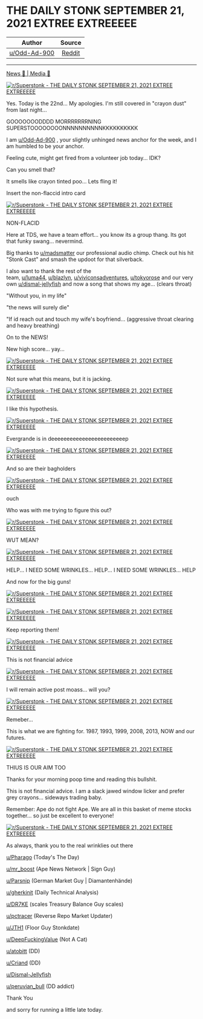 THE DAILY STONK SEPTEMBER 21, 2021 EXTREE EXTREEEEE
===================================================

| Author       | Source       | 
| :-------------: |:-------------:|
|  [u/Odd-Ad-900](https://www.reddit.com/user/Odd-Ad-900/) | [Reddit](https://www.reddit.com/r/Superstonk/comments/pt5zxw/the_daily_stonk_september_21_2021_extree_extreeeee/) | 

---

[News 📰 | Media 📱](https://www.reddit.com/r/Superstonk/search?q=flair_name%3A%22News%20%F0%9F%93%B0%20%7C%20Media%20%F0%9F%93%B1%22&restrict_sr=1)

[![r/Superstonk - THE DAILY STONK SEPTEMBER 21, 2021 EXTREE EXTREEEEE](https://preview.redd.it/76hg7ly6n1p71.png?width=1600&format=png&auto=webp&s=dd2edfb730ce4feb87d26fadf7292df731a5d73f)](https://preview.redd.it/76hg7ly6n1p71.png?width=1600&format=png&auto=webp&s=dd2edfb730ce4feb87d26fadf7292df731a5d73f)

Yes. Today is the 22nd... My apologies. I'm still covered in "crayon dust" from last night...

GOOOOOOODDDD MORRRRRRRNING SUPERSTOOOOOOOONNNNNNNNNNKKKKKKKKKK

I am [u/Odd-Ad-900](https://www.reddit.com/u/Odd-Ad-900/) , your slightly unhinged news anchor for the week, and I am humbled to be your anchor.

Feeling cute, might get fired from a volunteer job today... IDK?

Can you smell that?

It smells like crayon tinted poo... Lets fling it!

Insert the non-flaccid intro card

[![r/Superstonk - THE DAILY STONK SEPTEMBER 21, 2021 EXTREE EXTREEEEE](https://preview.redd.it/qfwmvnx7n1p71.png?width=680&format=png&auto=webp&s=6b131fcabb348839b1cdbe76117217f9eb22233b)](https://preview.redd.it/qfwmvnx7n1p71.png?width=680&format=png&auto=webp&s=6b131fcabb348839b1cdbe76117217f9eb22233b)

NON-FLACID

Here at TDS, we have a team effort... you know its a group thang. Its got that funky swang... nevermind.

Big thanks to [u/madsmatter](https://www.reddit.com/u/madsmatter/) our professional audio chimp. Check out his hit "Stonk Cast" and smash the updoot for that silverback.

I also want to thank the rest of the team, [u/luma44](https://www.reddit.com/u/luma44/), [u/blazlyn](https://www.reddit.com/u/blazlyn/), [u/viviconsadventures](https://www.reddit.com/u/viviconsadventures/), [u/tokyorose](https://www.reddit.com/u/tokyorose/) and our very own [u/dismal-jellyfish](https://www.reddit.com/u/dismal-jellyfish/) and now a song that shows my age... (clears throat)

"Without you, in my life"

"the news will surely die"

"If id reach out and touch my wife's boyfriend... (aggressive throat clearing and heavy breathing)

On to the NEWS!

New high score... yay...

[![r/Superstonk - THE DAILY STONK SEPTEMBER 21, 2021 EXTREE EXTREEEEE](https://preview.redd.it/p34jd4v9n1p71.jpg?width=960&format=pjpg&auto=webp&s=89563c514051a31433c39148ad3e9073003f5f67)](https://preview.redd.it/p34jd4v9n1p71.jpg?width=960&format=pjpg&auto=webp&s=89563c514051a31433c39148ad3e9073003f5f67)

Not sure what this means, but it is jacking.

[![r/Superstonk - THE DAILY STONK SEPTEMBER 21, 2021 EXTREE EXTREEEEE](https://preview.redd.it/zms7xzvan1p71.png?width=1024&format=png&auto=webp&s=b956553acb7e7643cc0baebfb1fbaed11d3afe3f)](https://preview.redd.it/zms7xzvan1p71.png?width=1024&format=png&auto=webp&s=b956553acb7e7643cc0baebfb1fbaed11d3afe3f)

I like this hypothesis.

[![r/Superstonk - THE DAILY STONK SEPTEMBER 21, 2021 EXTREE EXTREEEEE](https://preview.redd.it/g98ty9pbn1p71.jpg?width=640&format=pjpg&auto=webp&s=1098c7703c717c17e8024b9857f4609d6d0e5639)](https://preview.redd.it/g98ty9pbn1p71.jpg?width=640&format=pjpg&auto=webp&s=1098c7703c717c17e8024b9857f4609d6d0e5639)

Evergrande is in deeeeeeeeeeeeeeeeeeeeeeeep

[![r/Superstonk - THE DAILY STONK SEPTEMBER 21, 2021 EXTREE EXTREEEEE](https://preview.redd.it/3ootbf9en1p71.png?width=1823&format=png&auto=webp&s=acf6c0fbff9d1d1ecfd8f76ef894e1bd2fb01f4f)](https://preview.redd.it/3ootbf9en1p71.png?width=1823&format=png&auto=webp&s=acf6c0fbff9d1d1ecfd8f76ef894e1bd2fb01f4f)

And so are their bagholders

[![r/Superstonk - THE DAILY STONK SEPTEMBER 21, 2021 EXTREE EXTREEEEE](https://preview.redd.it/mbwqpqkin1p71.png?width=547&format=png&auto=webp&s=2ca3998803236bb897031db55d901f54cbea10b9)](https://preview.redd.it/mbwqpqkin1p71.png?width=547&format=png&auto=webp&s=2ca3998803236bb897031db55d901f54cbea10b9)

ouch

Who was with me trying to figure this out?

[![r/Superstonk - THE DAILY STONK SEPTEMBER 21, 2021 EXTREE EXTREEEEE](https://preview.redd.it/v8zkb03kn1p71.jpg?width=500&format=pjpg&auto=webp&s=94242acf70b63a06e73578bbbaef7ae445d29eef)](https://preview.redd.it/v8zkb03kn1p71.jpg?width=500&format=pjpg&auto=webp&s=94242acf70b63a06e73578bbbaef7ae445d29eef)

WUT MEAN?

[![r/Superstonk - THE DAILY STONK SEPTEMBER 21, 2021 EXTREE EXTREEEEE](https://preview.redd.it/rnk775lln1p71.png?width=960&format=png&auto=webp&s=a35b5ad2c8fa4683ffc86b866632cf0751814da1)](https://preview.redd.it/rnk775lln1p71.png?width=960&format=png&auto=webp&s=a35b5ad2c8fa4683ffc86b866632cf0751814da1)

HELP... I NEED SOME WRINKLES... HELP... I NEED SOME WRINKLES... HELP

And now for the big guns!

[![r/Superstonk - THE DAILY STONK SEPTEMBER 21, 2021 EXTREE EXTREEEEE](https://preview.redd.it/blr2g92qn1p71.jpg?width=640&format=pjpg&auto=webp&s=9006f8bef018db1bbf5439579966613ed49eaa22)](https://preview.redd.it/blr2g92qn1p71.jpg?width=640&format=pjpg&auto=webp&s=9006f8bef018db1bbf5439579966613ed49eaa22)

[![r/Superstonk - THE DAILY STONK SEPTEMBER 21, 2021 EXTREE EXTREEEEE](https://preview.redd.it/udr025qqn1p71.jpg?width=488&format=pjpg&auto=webp&s=b70059db61d21fda9c252cebaf6d6b4fa4580950)](https://preview.redd.it/udr025qqn1p71.jpg?width=488&format=pjpg&auto=webp&s=b70059db61d21fda9c252cebaf6d6b4fa4580950)

Keep reporting them!

[![r/Superstonk - THE DAILY STONK SEPTEMBER 21, 2021 EXTREE EXTREEEEE](https://preview.redd.it/0km8yglrn1p71.jpg?width=640&format=pjpg&auto=webp&s=9fe4580e4ca11ee7d1989878efb5613487542bdc)](https://preview.redd.it/0km8yglrn1p71.jpg?width=640&format=pjpg&auto=webp&s=9fe4580e4ca11ee7d1989878efb5613487542bdc)

This is not financial advice

[![r/Superstonk - THE DAILY STONK SEPTEMBER 21, 2021 EXTREE EXTREEEEE](https://preview.redd.it/rewnalhsn1p71.png?width=960&format=png&auto=webp&s=c6160e7ce3151210850f3a1177fb0a79f500e707)](https://preview.redd.it/rewnalhsn1p71.png?width=960&format=png&auto=webp&s=c6160e7ce3151210850f3a1177fb0a79f500e707)

I will remain active post moass... will you?

[![r/Superstonk - THE DAILY STONK SEPTEMBER 21, 2021 EXTREE EXTREEEEE](https://preview.redd.it/w7ollmrtn1p71.jpg?width=640&format=pjpg&auto=webp&s=e6decf69294a4b1fc3c453bd9b37ecad2a712e31)](https://preview.redd.it/w7ollmrtn1p71.jpg?width=640&format=pjpg&auto=webp&s=e6decf69294a4b1fc3c453bd9b37ecad2a712e31)

Remeber...

This is what we are fighting for. 1987, 1993, 1999, 2008, 2013, NOW and our futures.

[![r/Superstonk - THE DAILY STONK SEPTEMBER 21, 2021 EXTREE EXTREEEEE](https://preview.redd.it/5arad4tun1p71.jpg?width=640&format=pjpg&auto=webp&s=7fa45f93ab3086ce495af19a1fc456e4966c120b)](https://preview.redd.it/5arad4tun1p71.jpg?width=640&format=pjpg&auto=webp&s=7fa45f93ab3086ce495af19a1fc456e4966c120b)

THIUS IS OUR AIM TOO

Thanks for your morning poop time and reading this bullshit.

This is not financial advice. I am a slack jawed window licker and prefer grey crayons... sideways trading baby.

Remember: Ape do not fight Ape. We are all in this basket of meme stocks together... so just be excellent to everyone!

[![r/Superstonk - THE DAILY STONK SEPTEMBER 21, 2021 EXTREE EXTREEEEE](https://preview.redd.it/r0wygwjwn1p71.png?width=554&format=png&auto=webp&s=f5938093ff824fa9113da7b788b9b5282358c55a)](https://preview.redd.it/r0wygwjwn1p71.png?width=554&format=png&auto=webp&s=f5938093ff824fa9113da7b788b9b5282358c55a)

As always, thank you to the real wrinklies out there

[u/Pharago](https://www.reddit.com/u/Pharago/) (Today's The Day)

[u/mr_boost](https://www.reddit.com/u/mr_boost/) (Ape News Network | Sign Guy)

[u/Parsnip](https://www.reddit.com/u/Parsnip/) (German Market Guy | Diamantenhände)

[u/gherkinit](https://www.reddit.com/u/gherkinit/) (Daily Technical Analysis)

[u/DR7KE](https://www.reddit.com/u/DR7KE/) (scales Treasury Balance Guy scales)

[u/pctracer](https://www.reddit.com/u/pctracer/) (Reverse Repo Market Updater)

[u/JTH1](https://www.reddit.com/u/JTH1/) (Floor Guy Stonkdate)

[u/DeepFuckingValue](https://www.reddit.com/u/DeepFuckingValue/) (Not A Cat)

[u/atobitt](https://www.reddit.com/u/atobitt/) (DD)

[u/Criand](https://www.reddit.com/u/Criand/) (DD)

[u/Dismal-Jellyfish](https://www.reddit.com/u/Dismal-Jellyfish/)

[u/peruvian_bull](https://www.reddit.com/u/peruvian_bull/) (DD addict)

Thank You

and sorry for running a little late today.
